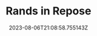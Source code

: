 ---
title: "Rands in Repose"
category: "IndieWeb & Personal Blogs"
site_url: https://randsinrepose.com
feed_url: https://randsinrepose.com/feed/
date: 2023-08-06T21:08:58.755143Z
domain: randsinrepose.com

---